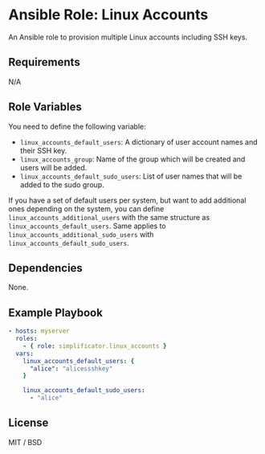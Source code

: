# Ansible Role: Linux Accounts

An Ansible role to provision multiple Linux accounts including SSH keys.

## Requirements

N/A

## Role Variables

You need to define the following variable:

* `linux_accounts_default_users`: A dictionary of user account names and their SSH key.
* `linux_accounts_group`: Name of the group which will be created and users will be added.
* `linux_accounts_default_sudo_users`: List of user names that will be added to the sudo group.

If you have a set of default users per system, but want to add additional ones depending on the system, you can define `linux_accounts_additional_users` with the same structure as `linux_accounts_default_users`. Same applies to `linux_accounts_additional_sudo_users` with `linux_accounts_default_sudo_users`.

## Dependencies

None.

## Example Playbook

```yaml
- hosts: myserver
  roles:
    - { role: simplificator.linux_accounts }
  vars:
    linux_accounts_default_users: {
      "alice": "alicessshkey"
    }

    linux_accounts_default_sudo_users:
      - "alice"
```

## License

MIT / BSD
